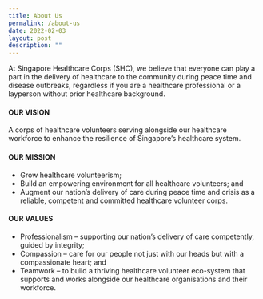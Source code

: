```yaml
---
title: About Us
permalink: /about-us
date: 2022-02-03
layout: post
description: ""
---
```

At Singapore Healthcare Corps (SHC), we believe that everyone can play a part in the delivery of healthcare to the community during peace time and disease outbreaks, regardless if you are a healthcare professional or a layperson without prior healthcare background.

#### OUR VISION
A corps of healthcare volunteers serving alongside our healthcare workforce to enhance the resilience of Singapore’s healthcare system.

#### OUR MISSION
* Grow healthcare volunteerism;
* Build an empowering environment for all healthcare volunteers; and
* Augment our nation’s delivery of care during peace time and crisis as a reliable, competent and committed healthcare volunteer corps.

#### OUR VALUES
* Professionalism – supporting our nation’s delivery of care competently, guided by integrity;
* Compassion – care for our people not just with our heads but with a compassionate heart; and
* Teamwork – to build a thriving healthcare volunteer eco-system that supports and works alongside our healthcare organisations and their workforce.
